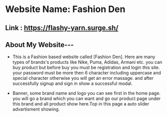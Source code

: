 # Website Name: Fashion Den
## Link : https://flashy-yarn.surge.sh/

## About My Website---
* This is a Fashion based website called [Fashion Den]. Here are many types of brands's products like Nike, Puma, Adidas, Armani etc. you can buy product but before buy you must be registration and login this site. your password must be more then 6 character including uppercase and special character otherwise you will get an error massage. and after successfully signup and sign in show a successful modal.

* Banner, some brand name and logo you can see first in the home page. you will go a brand which you can want and go our product page under this brand and all product show here.Top in this page a auto slider advartisment showing. 
